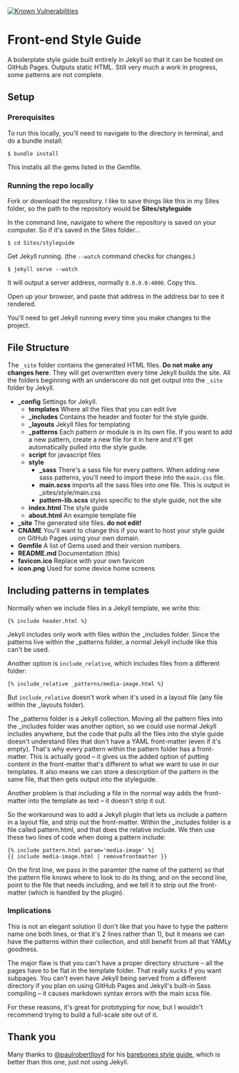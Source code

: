 [![Known Vulnerabilities](https://snyk.io/test/github/maban/maban/badge.svg)](https://snyk.io/test/github/maban/maban)

# Front-end Style Guide

A boilerplate style guide built entirely in Jekyll so that it can be hosted on GitHub Pages. Outputs static HTML. Still very much a work in progress, some patterns are not complete.

## Setup

### Prerequisites

To run this locally, you'll need to navigate to the directory in terminal, and do a bundle install:

    $ bundle install

This installs all the gems listed in the Gemfile.

### Running the repo locally

Fork or download the repository. I like to save things like this in my Sites folder, so the path to the repository would be **Sites/styleguide**

In the command line, navigate to where the repository is saved on your computer. So if it's saved in the Sites folder…

    $ cd Sites/styleguide

Get Jekyll running. (the `--watch` command checks for changes.)

    $ jekyll serve --watch

It will output a server address, normally `0.0.0.0:4000`. Copy this.

Open up your browser, and paste that address in the address bar to see it rendered.

You'll need to get Jekyll running every time you make changes to the project.

## File Structure

The `_site` folder contains the generated HTML files. **Do not make any changes here**. They will get overwritten every time Jekyll builds the site. All the folders beginning with an underscore do not get output into the `_site` folder by Jekyll.

* **_config** Settings for Jekyll.
    * **templates** Where all the files that you can edit live
    * **_includes** Contains the header and footer for the style guide.
    * **_layouts** Jekyll files for templating
    * **_patterns** Each pattern or module is in its own file. If you want to add a new pattern, create a new file for it in here and it'll get automatically pulled into the style guide.
    * **script** for javascript files
    * **style**
        * **_sass** There's a sass file for every pattern. When adding new sass patterns, you'll need to import these into the `main.css` file.
        * **main.scss** imports all the sass files into one file. This is output in _sites/style/main.css
        * **pattern-lib.scss** styles specific to the style guide, not the site
    * **index.html** The style guide
    * **about.html** An example template file
* **_site** The generated site files. **do not edit!**
* **CNAME** You'll want to change this if you want to host your style guide on GitHub Pages using your own domain.
* **Gemfile** A list of Gems used and their version numbers.
* **README.md** Documentation (this)
* **favicon.ico** Replace with your own favicon
* **icon.png** Used for some device home screens

## Including patterns in templates

Normally when we include files in a Jekyll template, we write this:

```
{% include header.html %}
```

Jekyll includes only work with files within the _includes folder. Since the patterns live within the _patterns folder, a normal Jekyll include like this can't be used.

Another option is `include_relative`, which includes files from a different folder:

```
{% include_relative _patterns/media-image.html %}
```

But `include_relative` doesn't work when it's used in a layout file (any file within the _layouts folder).

The _patterns folder is a Jekyll collection. Moving all the pattern files into the _includes folder was another option, so we could use normal Jekyll includes anywhere, but the code that pulls all the files into the style guide doesn't understand files that don't have a YAML front-matter (even if it's empty). That's why every pattern within the pattern folder has a front-matter. This is actually good – it gives us the added option of putting content in the front-matter that's different to what we want to use in our templates. It also means we can store a description of the pattern in the same file, that then gets output into the styleguide.

Another problem is that including a file in the normal way adds the front-matter into the template as text – it doesn't strip it out.

So the workaround was to add a Jekyll plugin that lets us include a pattern in a layout file, and strip out the front-matter. Within the _includes folder is a file called pattern.html, and that does the relative include. We then use these two lines of code when doing a pattern include:

```
{% include pattern.html param='media-image' %}
{{ include media-image.html | removefrontmatter }}
```

On the first line, we pass in the paramter (the name of the pattern) so that the pattern file knows where to look to do its thing, and on the second line, point to the file that needs including, and we tell it to strip out the front-matter (which is handled by the plugin).

### Implications

This is not an elegant solution (I don't like that you have to type the pattern name one both lines, or that it's 2 lines rather than 1), but it means we can have the patterns within their collection, and still benefit from all that YAMLy goodness.

The major flaw is that you can't have a proper directory structure – all the pages have to be flat in the template folder. That really sucks if you want subpages. You can't even have Jekyll being served from a different directory if you plan on using GitHub Pages and Jekyll's built-in Sass compiling – it causes markdown syntax errors with the main scss file.

For these reasons, it's great for prototyping for now, but I wouldn't recommend trying to build a full-scale site out of it.

## Thank you

Many thanks to [@paulrobertlloyd](https://twitter.com/paulrobertlloyd) for his [barebones style guide](https://barebones.paulrobertlloyd.com/), which is better than this one, just not using Jekyll.
